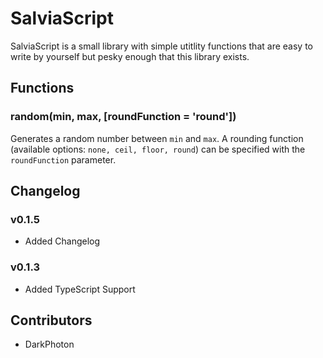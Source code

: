 # SalviaScript
SalviaScript is a small library with simple utitlity functions that are easy to write by yourself but pesky enough that this library exists.

## Functions
### random(min, max, \[roundFunction = 'round'\])
Generates a random number between ``min`` and ``max``. A rounding function (available options: ``none, ceil, floor, round``) can be specified with the ``roundFunction`` parameter.

## Changelog
### v0.1.5
* Added Changelog

### v0.1.3
* Added TypeScript Support

## Contributors
* DarkPhoton